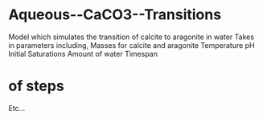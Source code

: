 # Aqueous--CaCO3--Transitions
Model which simulates the transition of calcite to aragonite in water
Takes in parameters including,
Masses for calcite and aragonite
Temperature
pH
Initial Saturations
Amount of water
Timespan
# of steps
Etc...
